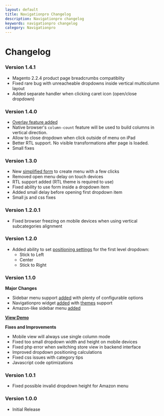 ```yaml
---
layout: default
title: Navigationpro Changelog
description: Navigationpro changelog
keywords: navigationpro changelog
category: Navigationpro
---
```


# Changelog

### Version 1.4.1

 -  Magento 2.2.4 product page breadcrumbs compatiblity
 -  Fixed rare bug with unreacheable dropdowns inside vertical multicolumn layout
 -  Added separate handler when clicking caret icon (open/close dropdown)

### Version 1.4.0

 -  [Overlay feature added](/m2/extensions/navigationpro/use-cases/overlay/)
 -  Native browser's `column-count` feature will be used to build columns in
    vertical direction.
 -  Allow to close dropdown when click outside of menu on iPad
 -  Better RTL support. No visible transformations after page is loaded.
 -  Small fixes

### Version 1.3.0

 -  New [simplified form](/m2/extensions/navigationpro/backend/menu-new/) to
    create menu with a few clicks
 -  Removed open menu delay on touch devices
 -  RTL support added (RTL theme is required to use)
 -  Fixed ability to use form inside a dropdown item
 -  Added small delay before opening first dropdown item
 -  Small js and css fixes

### Version 1.2.0.1

 -  Fixed browser freezing on mobile devices when using vertical subcategories
    alignment

### Version 1.2.0

 -  Added ability to set
    [positioning settings](/m2/extensions/navigationpro/ui/dropdown-position/)
    for the first level dropdown:
    - Stick to Left
    - Center
    - Stick to Right

### Version 1.1.0

**Major Changes**

 -  Sidebar menu support [added](/m2/extensions/navigationpro/use-cases/sidebar-menu/)
    with plenty of configurable options
 -  Navigationpro widget [added](/m2/extensions/navigationpro/widget/) with
    [themes](/m2/extensions/navigationpro/themes/) support
 -  Amazon-like sidebar menu [added](/m2/extensions/navigationpro/use-cases/amazon-menu/#sidebar-menu)

[**View Demo**](http://docs.swissuplabs.com/m2/extensions/navigationpro/demo/)

**Fixes and Improvements**

 -  Mobile view will always use single column mode
 -  Fixed too small dropdown width and height on mobile devices
 -  Fixed php error when switching store view in backend interface
 -  Improved dropdown positioning calculations
 -  Fixed css issues with category tips
 -  Javascript code optimizations

### Version 1.0.1

 -  Fixed possible invalid dropdown height for Amazon menu

### Version 1.0.0

 -  Initial Release
